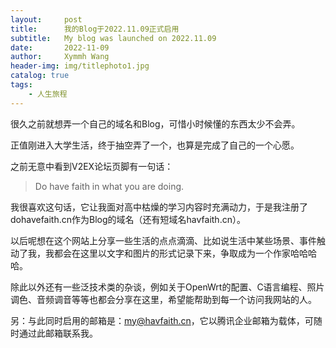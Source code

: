 ```yaml
---
layout:     post
title:      我的Blog于2022.11.09正式启用
subtitle:   My blog was launched on 2022.11.09
date:       2022-11-09
author:     Xymmh Wang
header-img: img/titlephoto1.jpg
catalog: true
tags:
    - 人生旅程
---
```


很久之前就想弄一个自己的域名和Blog，可惜小时候懂的东西太少不会弄。

正值刚进入大学生活，终于抽空弄了一个，也算是完成了自己的一个心愿。

之前无意中看到V2EX论坛页脚有一句话：

> Do have faith in what you are doing.

我很喜欢这句话，它让我面对高中枯燥的学习内容时充满动力，于是我注册了dohavefaith.cn作为Blog的域名（还有短域名havfaith.cn）。

以后呢想在这个网站上分享一些生活的点点滴滴、比如说生活中某些场景、事件触动了我，我都会在这里以文字和图片的形式记录下来，争取成为一个作家哈哈哈哈。

除此以外还有一些泛技术类的杂谈，例如关于OpenWrt的配置、C语言编程、照片调色、音频调音等等也都会分享在这里，希望能帮助到每一个访问我网站的人。

另：与此同时启用的邮箱是：my@havfaith.cn，它以腾讯企业邮箱为载体，可随时通过此邮箱联系我。
